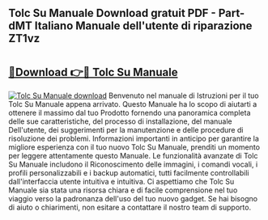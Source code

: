## Tolc Su Manuale Download gratuit PDF - Part-dMT Italiano Manuale dell'utente di riparazione ZT1vz

# <h2><a href="http://dfbb6z.blite.top/?on=Tolc+Su+Manuale">🔗Download 👉🔴 Tolc Su Manuale</a></h2>

[![Tolc Su Manuale download](https://i.imgur.com/lujVjoI.png)](http://dfbb6z.blite.top/?on=Tolc+Su+Manuale)
Benvenuto nel manuale di Istruzioni per il tuo Tolc Su Manuale appena arrivato. Questo Manuale ha lo scopo di aiutarti a ottenere il massimo dal tuo Prodotto fornendo una panoramica completa delle sue caratteristiche, del processo di installazione, del manuale Dell'utente, dei suggerimenti per la manutenzione e delle procedure di risoluzione dei problemi. Informazioni importanti in anticipo per garantire la migliore esperienza con il tuo nuovo Tolc Su Manuale, prenditi un momento per leggere attentamente questo Manuale. Le funzionalità avanzate di Tolc Su Manuale includono il Riconoscimento delle immagini, i comandi vocali, i profili personalizzabili e i backup automatici, tutti facilmente controllabili dall'interfaccia utente intuitiva e intuitiva. Ci aspettiamo che Tolc Su Manuale sia stata una risorsa chiara e di facile comprensione nel tuo viaggio verso la padronanza dell'uso del tuo nuovo gadget. Se hai bisogno di aiuto o chiarimenti, non esitare a contattare il nostro team di supporto.
